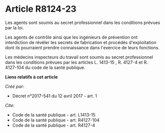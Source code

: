# Article R8124-23

Les agents sont soumis au secret professionnel dans les conditions prévues par la loi.

Les agents de contrôle ainsi que les ingénieurs de prévention ont interdiction de révéler les secrets de fabrication et
procédés d'exploitation dont ils pourraient prendre connaissance dans l'exercice de leurs fonctions.

Les médecins inspecteurs du travail sont soumis au secret professionnel dans les conditions prévues par les articles 
L. 1413-15
, 
R. 4127-4
et 
R. 4127-104
du code de la santé publique.

**Liens relatifs à cet article**

_Créé par_:

  - Décret n°2017-541 du 12 avril 2017 - art. 1

_Cite_:

  - Code de la santé publique - art. L1413-15
  - Code de la santé publique - art. R4127-104
  - Code de la santé publique - art. R4127-4

